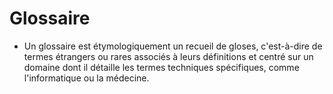 # Glossaire

- Un glossaire est étymologiquement un recueil de gloses, c'est-à-dire de termes étrangers ou rares associés à leurs définitions et centré sur un domaine dont il détaille les termes techniques spécifiques, comme l'informatique ou la médecine.
